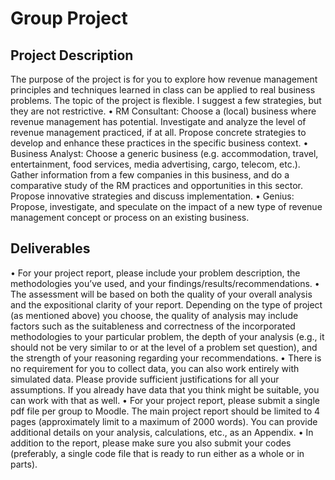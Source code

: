 # Group Project 

## Project Description

The purpose of the project is for you to explore how revenue management principles and
techniques learned in class can be applied to real business problems. The topic of the project is
flexible. I suggest a few strategies, but they are not restrictive.
• RM Consultant: Choose a (local) business where revenue management has potential.
Investigate and analyze the level of revenue management practiced, if at all. Propose
concrete strategies to develop and enhance these practices in the specific business context.
• Business Analyst: Choose a generic business (e.g. accommodation, travel, entertainment,
food services, media advertising, cargo, telecom, etc.). Gather information from a few
companies in this business, and do a comparative study of the RM practices and
opportunities in this sector. Propose innovative strategies and discuss implementation.
• Genius: Propose, investigate, and speculate on the impact of a new type of revenue
management concept or process on an existing business.

## Deliverables
• For your project report, please include your problem description, the methodologies
you’ve used, and your findings/results/recommendations.
• The assessment will be based on both the quality of your overall analysis and the
expositional clarity of your report. Depending on the type of project (as mentioned above)
you choose, the quality of analysis may include factors such as the suitableness and
correctness of the incorporated methodologies to your particular problem, the depth of
your analysis (e.g., it should not be very similar to or at the level of a problem set question),
and the strength of your reasoning regarding your recommendations.
• There is no requirement for you to collect data, you can also work entirely with simulated
data. Please provide sufficient justifications for all your assumptions. If you already have
data that you think might be suitable, you can work with that as well.
• For your project report, please submit a single pdf file per group to Moodle. The main
project report should be limited to 4 pages (approximately limit to a maximum of 2000
words). You can provide additional details on your analysis, calculations, etc., as an
Appendix.
• In addition to the report, please make sure you also submit your codes (preferably, a single
code file that is ready to run either as a whole or in parts).
